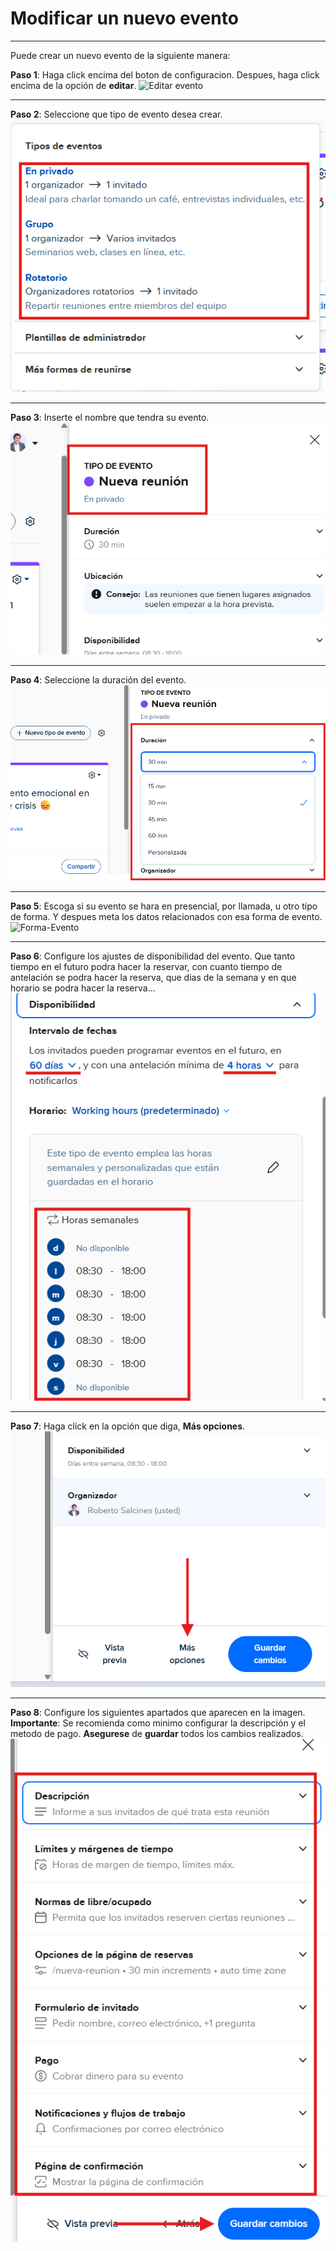 # Modificar un nuevo evento
---
Puede crear un nuevo evento de la siguiente manera:

**Paso 1**: Haga click encima del boton de configuracion. Despues, haga click encima de la opción de **editar**.
![Editar evento](../../imagenes/doc66.png.png)

---

**Paso 2**: Seleccione que tipo de evento desea crear.
![Tipo-Evento](../../imagenes/doc53.png)

---

**Paso 3**: Inserte el nombre que tendra su evento.
![Nombre-Evento](../../imagenes/doc54.png)

---

**Paso 4**: Seleccione la duración del evento.
![Duración-Evento](../../imagenes/doc55.png)

---

**Paso 5**: Escoga si su evento se hara en presencial, por llamada, u otro tipo de forma. Y despues meta los datos relacionados con esa forma de evento.
![Forma-Evento](../../imagenes/doc56.png.png)

---

**Paso 6**: Configure los ajustes de disponibilidad del evento. Que tanto tiempo en el futuro podra hacer la reservar, con cuanto tiempo de antelación se podra hacer la reserva, que dias de la semana y en que horario se podra hacer la reserva...
![Disponibilidad](../../imagenes/doc57.png)

---

**Paso 7**: Haga click en la opción que diga, **Más opciones**.
![Más Opciones](../../imagenes/doc58.png)

---

**Paso 8**: Configure los siguientes apartados que aparecen en la imagen. **Importante**: Se recomienda como minimo configurar la descripción y el metodo de pago. **Asegurese** de **guardar** todos los cambios realizados.
![Configuración](../../imagenes/doc59.png)

